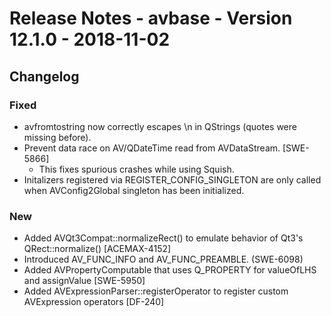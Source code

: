 Release Notes - avbase - Version 12.1.0 - 2018-11-02
====================================================


## Changelog


### Fixed

* avfromtostring now correctly escapes \n in QStrings (quotes were missing before).
* Prevent data race on AV/QDateTime read from AVDataStream. [SWE-5866]
   * This fixes spurious crashes while using Squish.
* Initalizers registered via REGISTER_CONFIG_SINGLETON are only called when AVConfig2Global singleton has been initialized.

### New

* Added AVQt3Compat::normalizeRect() to emulate behavior of Qt3's QRect::normalize() [ACEMAX-4152]
* Introduced AV_FUNC_INFO and AV_FUNC_PREAMBLE. (SWE-6098)
* Added AVPropertyComputable that uses Q_PROPERTY for valueOfLHS and assignValue [SWE-5950]
* Added AVExpressionParser::registerOperator to register custom AVExpression operators [DF-240]
